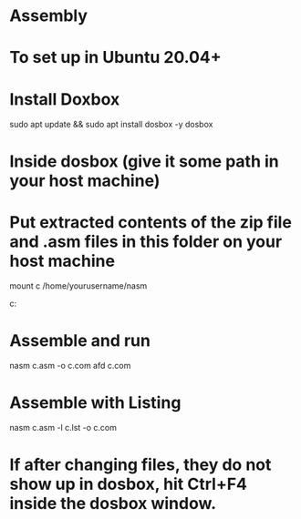 # Assembly
# To set up in Ubuntu 20.04+
# Install Doxbox  
sudo apt update && sudo apt install dosbox -y
dosbox 

# Inside dosbox (give it some path in your host machine) 
# Put extracted contents of the zip file and .asm files in this folder on your host machine 

mount c /home/yourusername/nasm 

c: 

# Assemble and run 
nasm c.asm -o c.com 
afd c.com 

# Assemble with Listing 
nasm c.asm -l c.lst -o c.com 

# If after changing files, they do not show up in dosbox, hit Ctrl+F4 inside the dosbox window. 
